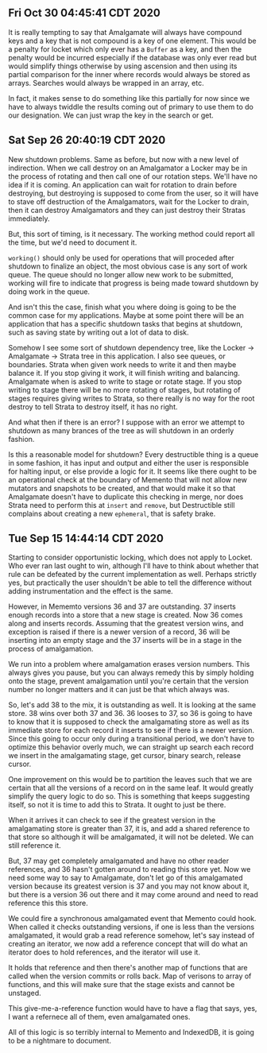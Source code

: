 ## Fri Oct 30 04:45:41 CDT 2020

It is really tempting to say that Amalgamate will always have compound keys and
a key that is not compound is a key of one element. This would be a penalty for
locket which only ever has a `Buffer` as a key, and then the penalty would be
incurred especially if the database was only ever read but would simplify things
otherwise by using ascension and then using its partial comparison for the inner
where records would always be stored as arrays. Searches would always be wrapped
in an array, etc.

In fact, it makes sense to do something like this partially for now since we
have to always twiddle the results coming out of primary to use them to do our
designation. We can just wrap the key in the search or get.

## Sat Sep 26 20:40:19 CDT 2020

New shutdown problems. Same as before, but now with a new level of indirection.
When we call destroy on an Amalgamator a Locker may be in the process of
rotating and then call one of our rotation steps. We'll have no idea if it is
coming. An application can wait for rotation to drain before destroying, but
destroying is supposed to come from the user, so it will have to stave off
destruction of the Amalgamators, wait for the Locker to drain, then it can
destroy Amalgamators and they can just destroy their Stratas immediately.

But, this sort of timing, is it necessary. The working method could report all
the time, but we'd need to document it.

`working()` should only be used for operations that will proceded after shutdown
to finalize an object, the most obvious case is any sort of work queue. The
queue should no longer allow new work to be submitted, working will fire to
indicate that progress is being made toward shutdown by doing work in the queue.

And isn't this the case, finish what you where doing is going to be the common
case for my applications. Maybe at some point there will be an application that
has a specific shutdown tasks that begins at shutdown, such as saving state by
writing out a lot of data to disk.

Somehow I see some sort of shutdown dependency tree, like the Locker ->
Amalgamate -> Strata tree in this application. I also see queues, or boundaries.
Strata when given work needs to write it and then maybe balance it. If you stop
giving it work, it will finish writing and balancing. Amalgamate when is asked
to write to stage or rotate stage. If you stop writing to stage there will be no
more rotating of stages, but rotating of stages requires giving writes to
Strata, so there really is no way for the root destroy to tell Strata to
destroy itself, it has no right.

And what then if there is an error? I suppose with an error we attempt to
shutdown as many brances of the tree as will shutdown in an orderly fashion.

Is this a reasonable model for shutdown? Every destructible thing is a queue in
some fashion, it has input and output and either the user is responsible for
halting input, or else provide a logic for it. It seems like there ought to be
an operational check at the boundary of Memento that will not allow new mutators
and snapshots to be created, and that would make it so that Amalgamate doesn't
have to duplicate this checking in merge, nor does Strata need to perform this
at `insert` and `remove`, but Destructible still complains about creating a new
`ephemeral`, that is safety brake.

## Tue Sep 15 14:44:14 CDT 2020

Starting to consider opportunistic locking, which does not apply to Locket. Who
ever ran last ought to win, although I'll have to think about whether that rule
can be defeated by the current implementation as well. Perhaps strictly yes, but
practically the user shouldn't be able to tell the difference without adding
instrumentation and the effect is the same.

However, in Mememto versions 36 and 37 are outstanding. 37 inserts enough
records into a store that a new stage is created. Now 36 comes along and inserts
records. Assuming that the greatest version wins, and exception is raised if
there is a newer version of a record, 36 will be inserting into an empty stage
and the 37 inserts will be in a stage in the process of amalgamation.

We run into a problem where amalgamation erases version numbers. This always
gives you pause, but you can always remedy this by simply holding onto the
stage, prevent amalgamation until you're certain that the version number no
longer matters and it can just be that which always was.

So, let's add 38 to the mix, it is outstanding as well. It is looking at the
same store. 38 wins over both 37 and 36. 36 looses to 37, so 36 is going to have
to know that it is supposed to check the amalgamating store as well as its
immediate store for each record it inserts to see if there is a newer version.
Since this going to occur only during a transitional period, we don't have to
optimize this behavior overly much, we can straight up search each record we
insert in the amalgamating stage, get cursor, binary search, release cursor.

One improvement on this would be to partition the leaves such that we are
certain that all the versions of a record on in the same leaf. It would greatly
simplify the query logic to do so. This is something that keeps suggesting
itself, so not it is time to add this to Strata. It ought to just be there.

When it arrives it can check to see if the greatest version in the amalgamating
store is greater than 37, it is, and add a shared reference to that store so
although it will be amalgamated, it will not be deleted. We can still reference
it.

But, 37 may get completely amalgamated and have no other reader references, and
36 hasn't gotten around to reading this store yet. Now we need some way to say
to Amalgamate, don't let go of this amalgamated version because its greatest
version is 37 and you may not know about it, but there is a version 36 out there
and it may come around and need to read reference this this store.

We could fire a synchronous amalgamated event that Memento could hook. When
called it checks outstanding versions, if one is less than the versions
amalgamated, it would grab a read reference somehow, let's say instead of
creating an iterator, we now add a reference concept that will do what an
iterator does to hold references, and the iterator will use it.

It holds that reference and then there's another map of functions that are
called when the version commits or rolls back. Map of verisons to array of
functions, and this will make sure that the stage exists and cannot be unstaged.

This give-me-a-reference function would have to have a flag that says, yes, I
want a refernece all of them, even amalgamated ones.

All of this logic is so terribly internal to Memento and IndexedDB, it is going
to be a nightmare to document.

